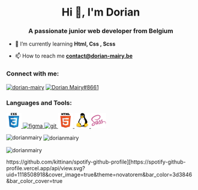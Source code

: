 <h1 align="center">Hi 👋, I'm Dorian</h1>
<h3 align="center">A passionate junior web developer from Belgium</h3>

- 🌱 I’m currently learning **Html, Css , Scss**

- 📫 How to reach me **contact@dorian-mairy.be**

<h3 align="left">Connect with me:</h3>
<p align="left">
<a href="https://linkedin.com/in/dorian-mairy" target="blank"><img align="center" src="https://raw.githubusercontent.com/rahuldkjain/github-profile-readme-generator/master/src/images/icons/Social/linked-in-alt.svg" alt="dorian-mairy" height="30" width="40" /></a>
<a href="https://discord.gg/Dorian Mairy#8661" target="blank"><img align="center" src="https://raw.githubusercontent.com/rahuldkjain/github-profile-readme-generator/master/src/images/icons/Social/discord.svg" alt="Dorian Mairy#8661" height="30" width="40" /></a>
</p>

<h3 align="left">Languages and Tools:</h3>
<p align="left"> <a href="https://www.w3schools.com/css/" target="_blank" rel="noreferrer"> <img src="https://raw.githubusercontent.com/devicons/devicon/master/icons/css3/css3-original-wordmark.svg" alt="css3" width="40" height="40"/> </a> <a href="https://www.figma.com/" target="_blank" rel="noreferrer"> <img src="https://www.vectorlogo.zone/logos/figma/figma-icon.svg" alt="figma" width="40" height="40"/> </a> <a href="https://git-scm.com/" target="_blank" rel="noreferrer"> <img src="https://www.vectorlogo.zone/logos/git-scm/git-scm-icon.svg" alt="git" width="40" height="40"/> </a> <a href="https://www.w3.org/html/" target="_blank" rel="noreferrer"> <img src="https://raw.githubusercontent.com/devicons/devicon/master/icons/html5/html5-original-wordmark.svg" alt="html5" width="40" height="40"/> </a> <a href="https://www.linux.org/" target="_blank" rel="noreferrer"> <img src="https://raw.githubusercontent.com/devicons/devicon/master/icons/linux/linux-original.svg" alt="linux" width="40" height="40"/> </a> <a href="https://sass-lang.com" target="_blank" rel="noreferrer"> <img src="https://raw.githubusercontent.com/devicons/devicon/master/icons/sass/sass-original.svg" alt="sass" width="40" height="40"/> </a> </p>

<p><img align="left" src="https://github-readme-stats.vercel.app/api/top-langs?username=dorianmairy&show_icons=true&locale=en&layout=compact" alt="dorianmairy" /></p>

<p>&nbsp;<img align="center" src="https://github-readme-stats.vercel.app/api?username=dorianmairy&show_icons=true&locale=en" alt="dorianmairy" /></p>

<p><img align="center" src="https://github-readme-streak-stats.herokuapp.com/?user=dorianmairy&" alt="dorianmairy" /></p>
https://github.com/kittinan/spotify-github-profile][https://spotify-github-profile.vercel.app/api/view.svg?uid=1118508918&cover_image=true&theme=novatorem&bar_color=3d3846&bar_color_cover=true
